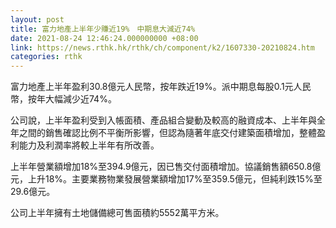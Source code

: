 ```yaml
---
layout: post
title: 富力地產上半年少賺近19%　中期息大減近74%
date: 2021-08-24 12:46:24.000000000 +08:00
link: https://news.rthk.hk/rthk/ch/component/k2/1607330-20210824.htm
categories: rthk
---
```


富力地產上半年盈利30.8億元人民幣，按年跌近19%。派中期息每股0.1元人民幣，按年大幅減少近74%。

公司說，上半年盈利受到入帳面積、產品組合變動及較高的融資成本、上半年與全年之間的銷售確認比例不平衡所影響，但認為隨著年底交付建築面積增加，整體盈利能力及利潤率將較上半年有所改善。

上半年營業額增加18%至394.9億元，因已售交付面積增加。協議銷售額650.8億元，上升18%。主要業務物業發展營業額增加17%至359.5億元，但純利跌15%至29.6億元。

公司上半年擁有土地儲備總可售面積約5552萬平方米。
